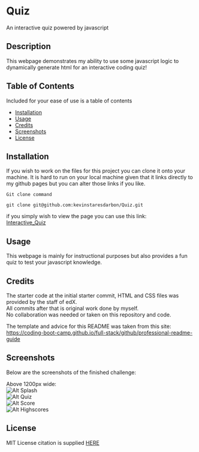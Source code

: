 # Quiz
An interactive quiz powered by javascript
 
## Description

This webpage demonstrates my ability to use some javascript logic to dynamically generate html for an interactive coding quiz!

## Table of Contents

Included for your ease of use is a table of contents

- [Installation](#installation)
- [Usage](#usage)
- [Credits](#credits)
- [Screenshots](#screenshots)
- [License](#license)

## Installation
  
If you wish to work on the files for this project you can clone it onto your machine. It is hard to run on your local machine given that it links directly to my github pages but you can alter those links if you like.  
  
```Git clone command```  
```
git clone git@github.com:kevinstaresdarbon/Quiz.git
```
  
if you simply wish to view the page you can use this link:  
[Interactive_Quiz](https://kevinstaresdarbon.github.io/Quiz/)

## Usage
  
This webpage is mainly for instructional purposes but also provides a fun quiz to test your javascript knowledge.
  
## Credits
  
The starter code at the initial starter commit, HTML and CSS files was provided by the staff of edX.  
All commits after that is original work done by myself.  
No collaboration was needed or taken on this repository and code.  
  
The template and advice for this README was taken from this site:  
<https://coding-boot-camp.github.io/full-stack/github/professional-readme-guide>  
  
## Screenshots  
  
Below are the screenshots of the finished challenge:
  
Above 1200px wide:  
![Alt Splash](./assets/images/splash.png)  
![Alt Quiz](./assets/images/quiz.png)  
![Alt Score](./assets/images/score.png)  
![Alt Highscores](./assets/images/highscores.png)  
 
  
## License  
  
MIT License citation is supplied [HERE](./LICENSE)